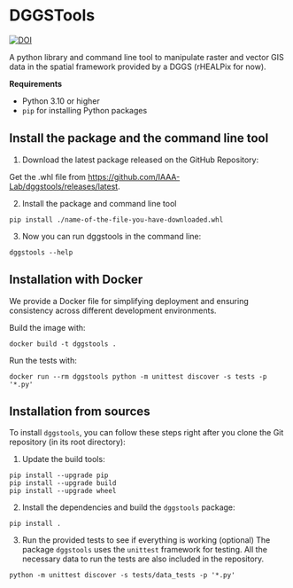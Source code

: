 # DGGSTools

[![DOI](https://zenodo.org/badge/DOI/10.5281/zenodo.10659071.svg)](https://doi.org/10.5281/zenodo.10659071)

A python library and command line tool to manipulate raster and vector GIS data in the spatial framework provided by 
a DGGS (rHEALPix for now).

**Requirements**
- Python 3.10 or higher
- `pip` for installing Python packages

## Install the package and the command line tool
1. Download the latest package released on the GitHub Repository:

Get the .whl file from <https://github.com/IAAA-Lab/dggstools/releases/latest>.

2. Install the package and command line tool

```
pip install ./name-of-the-file-you-have-downloaded.whl
```

3. Now you can run dggstools in the command line:

```
dggstools --help
```

## Installation with Docker
We provide a Docker file for simplifying deployment and ensuring consistency across different development environments.

Build the image with:

```
docker build -t dggstools .
```

Run the tests with:

```
docker run --rm dggstools python -m unittest discover -s tests -p '*.py'
```

## Installation from sources 

To install `dggstools`, you can follow these steps right after you clone the Git repository (in its root directory):

1. Update the build tools:

```
pip install --upgrade pip          
pip install --upgrade build
pip install --upgrade wheel
```

2. Install the dependencies and build the `dggstools` package:

```
pip install .
```

3. Run the provided tests to see if everything is working (optional)
The package `dggstools` uses the `unittest` framework for testing. All the necessary data to run the tests are also included in the 
repository.

```
python -m unittest discover -s tests/data_tests -p '*.py'
```
